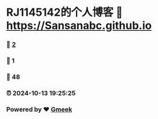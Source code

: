 # RJ1145142的个人博客 :link: https://Sansanabc.github.io 
### :page_facing_up: [2](https://Sansanabc.github.io/tag.html) 
### :speech_balloon: 1 
### :hibiscus: 48 
### :alarm_clock: 2024-10-13 19:25:25 
### Powered by :heart: [Gmeek](https://github.com/Meekdai/Gmeek)
